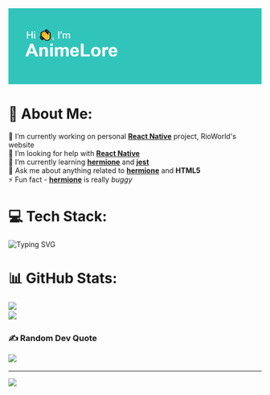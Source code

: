 <img src="https://github.com/AnimeLore/AnimeLore/blob/main/imlore.png" alt="Hi 👋, I'm AnimeLore">

# 💫 About Me:
🔭 I’m currently working on personal **[React Native](https://github.com/facebook/react-native)** project, RioWorld's website<br>🤝 I’m looking for help with **[React Native](https://github.com/facebook/react-native)**<br>🌱 I’m currently learning **[hermione](https://github.com/gemini-testing/hermione)** and **[jest](https://github.com/facebook/jest)**<br>💬 Ask me about anything related to **[hermione](https://github.com/gemini-testing/hermione)** and **HTML5**<br>⚡ Fun fact - **[hermione](https://github.com/gemini-testing/hermione)** is really *buggy*


# 💻 Tech Stack:
![Typing SVG](https://readme-typing-svg.herokuapp.com?font=Gilroy&weight=100&size=36&duration=1500&pause=2000&color=22F7C6&center=true&vCenter=true&multiline=true&width=446&height=280&lines=JS%2FTS+(React%2C+Vue);+PHP;Python;SCSS;C%23;and+more..)
# 📊 GitHub Stats:
![](https://github-readme-stats.vercel.app/api?username=AnimeLore&theme=react&hide_border=true&include_all_commits=false&count_private=false)<br/>
![](https://github-readme-streak-stats.herokuapp.com/?user=AnimeLore&theme=react&hide_border=true)<br/>

### ✍️ Random Dev Quote
![](https://quotes-github-readme.vercel.app/api?type=horizontal&theme=dark)

---
[![](https://visitcount.itsvg.in/api?id=AnimeLore&icon=2&color=12)](https://visitcount.itsvg.in)

